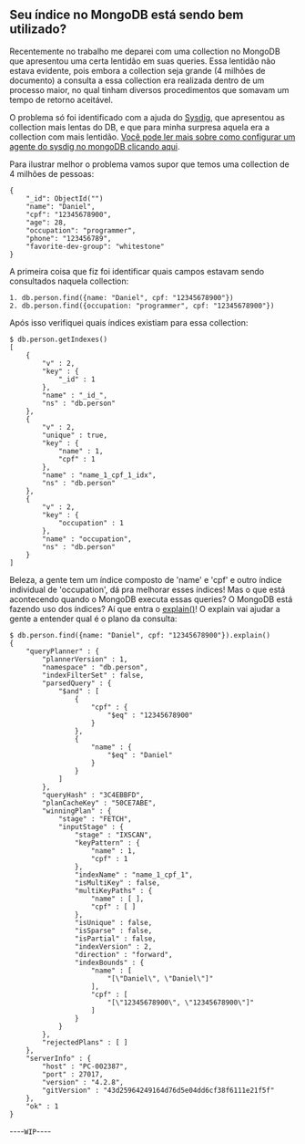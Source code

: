 ## Seu índice no MongoDB está sendo bem utilizado?

Recentemente no trabalho me deparei com uma collection no MongoDB que apresentou uma certa lentidão em suas queries. Essa lentidão não estava evidente, pois embora a collection seja grande (4 milhões de documento) a consulta a essa collection era realizada dentro de um processo maior, no qual tinham diversos procedimentos que somavam um tempo de retorno aceitável. 

O problema só foi identificado com a ajuda do [Sysdig](https://sysdig.com/), que apresentou as collection mais lentas do DB, e que para minha surpresa aquela era a collection com mais lentidão. [Você pode ler mais sobre como configurar um agente do sysdig no mongoDB clicando aqui](https://docs.sysdig.com/en/mongodb.html).

Para ilustrar melhor o problema vamos supor que temos uma collection de 4 milhões de pessoas:
```
{
	"_id": ObjectId("")
	"name": "Daniel",
	"cpf": "12345678900",
	"age": 28,
	"occupation": "programmer",
	"phone": "123456789",
	"favorite-dev-group": "whitestone"
}
```

A primeira coisa que fiz foi identificar quais campos estavam sendo consultados naquela collection:
```
1. db.person.find({name: "Daniel", cpf: "12345678900"})
2. db.person.find({occupation: "programmer", cpf: "12345678900"})
```

Após isso verifiquei quais índices existiam para essa collection:
```
$ db.person.getIndexes()
[
	{
		"v" : 2,
		"key" : {
			"_id" : 1
		},
		"name" : "_id_",
		"ns" : "db.person"
	},
	{
		"v" : 2,
		"unique" : true,
		"key" : {
			"name" : 1,
			"cpf" : 1
		},
		"name" : "name_1_cpf_1_idx",
		"ns" : "db.person"
	},
	{
		"v" : 2,
		"key" : {
			"occupation" : 1
		},
		"name" : "occupation",
		"ns" : "db.person"
	}
]
```

Beleza, a gente tem um índice composto de 'name' e 'cpf' e outro índice individual de 'occupation', dá pra melhorar esses índices! Mas o que está acontecendo quando o MongoDB executa essas queries? O MongoDB está fazendo uso dos índices?
Aí que entra o [explain()](https://docs.mongodb.com/manual/reference/method/cursor.explain/)!
O explain vai ajudar a gente a entender qual é o plano da consulta:
```
$ db.person.find({name: "Daniel", cpf: "12345678900"}).explain()
{
	"queryPlanner" : {
		"plannerVersion" : 1,
		"namespace" : "db.person",
		"indexFilterSet" : false,
		"parsedQuery" : {
			"$and" : [
				{
					"cpf" : {
						"$eq" : "12345678900"
					}
				},
				{
					"name" : {
						"$eq" : "Daniel"
					}
				}
			]
		},
		"queryHash" : "3C4EBBFD",
		"planCacheKey" : "50CE7ABE",
		"winningPlan" : {
			"stage" : "FETCH",
			"inputStage" : {
				"stage" : "IXSCAN",
				"keyPattern" : {
					"name" : 1,
					"cpf" : 1
				},
				"indexName" : "name_1_cpf_1",
				"isMultiKey" : false,
				"multiKeyPaths" : {
					"name" : [ ],
					"cpf" : [ ]
				},
				"isUnique" : false,
				"isSparse" : false,
				"isPartial" : false,
				"indexVersion" : 2,
				"direction" : "forward",
				"indexBounds" : {
					"name" : [
						"[\"Daniel\", \"Daniel\"]"
					],
					"cpf" : [
						"[\"12345678900\", \"12345678900\"]"
					]
				}
			}
		},
		"rejectedPlans" : [ ]
	},
	"serverInfo" : {
		"host" : "PC-002387",
		"port" : 27017,
		"version" : "4.2.8",
		"gitVersion" : "43d25964249164d76d5e04dd6cf38f6111e21f5f"
	},
	"ok" : 1
}

```

----`WIP`----